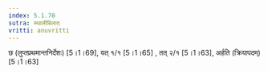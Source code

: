 ```yaml
---
index: 5.1.70
sutra: स्थालीबिलात्‌
vritti: anuvritti
---
```


 छ (लुप्तप्रथमान्तनिर्देशः) [5।1।69],  यत् १/१ [5।1।65] , तत् २/१  [5।1।63], अर्हति  (क्रियापदम्) [5।1।63]